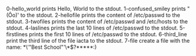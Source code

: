 0-hello_world prints Hello, World to the stdout.
1-confused_smiley prints "(Ôo)' to the stdout.
2-hellofile prints the content of /etc/passwd to the stdout.
3-twofiles prints the content of /etc/passwd and /etc/hosts to the stdout.
4-laslines prints the last 10 lines of /etc/passwd to the stdout.
5-firstlines prints the first 10 lines of /etc/passwd to the stdout.
6-third_line print the third line of the file iacta to the stdout.
7-file create a file with the name: \*\\'"Best School"\'\\*$\?\*\*\*\*\*:)
